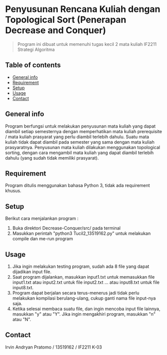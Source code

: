# Penyusunan Rencana Kuliah dengan Topological Sort (Penerapan Decrease and Conquer)
> Program ini dibuat untuk memenuhi tugas kecil 2 mata kuliah IF2211 Strategi Algoritma

## Table of contents
* [General info](#general-info)
* [Requirement](#requirement)
* [Setup](#setup)
* [Usage](#usage)
* [Contact](#contact)

## General info
Program berfungsi untuk melakukan penyusunan mata kuliah yang dapat diambil setiap semesternya dengan memperhatikan mata kuliah prerequisite / mata kuliah prasyarat yang perlu diambil terlebih dahulu. Suatu mata kuliah tidak dapat diambil pada semester yang sama dengan mata kuliah prasyaratnya. Penyusunan mata kuliah dilakukan menggunakan topological sorting, dengan cara mengambil mata kuliah yang dapat diambil terlebih dahulu (yang sudah tidak memiliki prasyarat).

## Requirement
Program ditulis menggunakan bahasa Python 3, tidak ada requirement khusus.

## Setup
Berikut cara menjalankan program :
1. Buka direktori Decrease-Conquer/src/ pada terminal
2. Masukkan perintah "python3 Tucil2_13519162.py" untuk melakukan compile dan me-run program

## Usage
1. Jika ingin melakukan testing program, sudah ada 8 file yang dapat dijadikan input file.
2. Saat program dijalankan, masukkan input1.txt untuk memasukkan file input1.txt atau input2.txt untuk file input2.txt ... atau input8.txt untuk file input8.txt.
3. Program dapat berjalan secara terus-menerus jadi tidak perlu melakukan kompilasi berulang-ulang, cukup ganti nama file input-nya saja.
4. Ketika selesai membaca suatu file, dan ingin mencoba input file lainnya, masukkan "y" atau "Y". Jika ingin mengakhiri program, masukkan "n" atau "N".

## Contact
Irvin Andryan Pratomo / 13519162 / IF2211 K-03